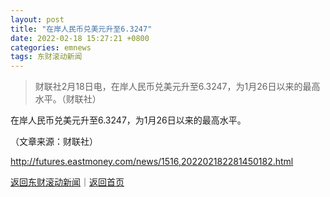 ```yaml
---
layout: post
title: "在岸人民币兑美元升至6.3247"
date: 2022-02-18 15:27:21 +0800
categories: emnews
tags: 东财滚动新闻
---
```

> 财联社2月18日电，在岸人民币兑美元升至6.3247，为1月26日以来的最高水平。（财联社）

<p>在岸人民币兑美元升至6.3247，为1月26日以来的最高水平。</p><p class="em_media">（文章来源：财联社）</p>

<http://futures.eastmoney.com/news/1516,202202182281450182.html>

[返回东财滚动新闻](//finews.withounder.com/emnews/)｜[返回首页](//finews.withounder.com/)